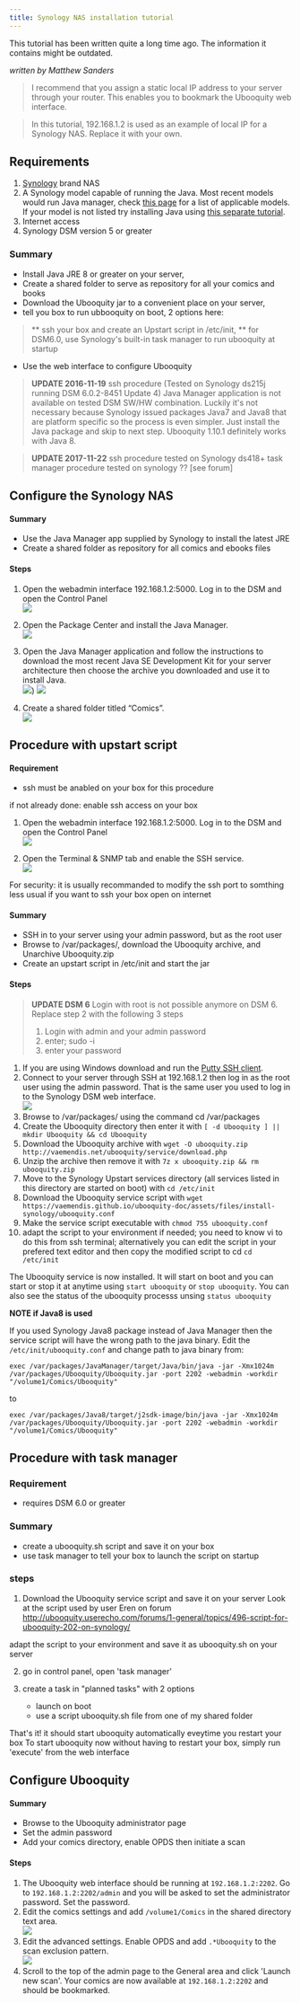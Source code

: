 ```yaml
---
title: Synology NAS installation tutorial
---
```


<div class="warnbox">
This tutorial has been written quite a long time ago. The information it contains might be outdated. 
</div>

_written by Matthew Sanders_

>I recommend that you assign a static local IP address to your server through your router. This enables you to bookmark the Ubooquity web interface.

>In this tutorial, 192.168.1.2 is used as an example of local IP for a Synology NAS. Replace it with your own.

## Requirements

1. [Synology](https://www.synology.com/en-us/products/) brand NAS
5. A Synology model capable of running the Java. Most recent models would run Java manager, check [this page](https://www.synology.com/en-uk/dsm/app_packages/JavaManager) for a list of applicable models. If your model is not listed try installing Java using [this separate tutorial](http://pcloadletter.co.uk/2011/08/23/java-package-for-synology/).
3. Internet access
4. Synology DSM version 5 or greater

### Summary

* Install Java JRE 8 or greater on your server,
* Create a shared folder to serve as repository for all your comics and books
* Download the Ubooquity jar to a convenient place on your server,
* tell you box to run ubbooquity on boot, 2 options here:
> ** ssh your box and create an Upstart script in /etc/init,
> ** for DSM6.0, use Synology's built-in task manager to run ubooquity at startup
* Use the web interface to configure Ubooquity

> **UPDATE 2016-11-19**
>ssh procedure (Tested on Synology ds215j running DSM 6.0.2-8451 Update 4) Java Manager application is not available on tested DSM SW/HW combination. Luckily it's not necessary because Synology issued packages Java7 and Java8 that are platform specific so the process is even simpler. Just install the Java package and skip to next step. Ubooquity 1.10.1 definitely works with Java 8. 

> **UPDATE 2017-11-22**
> ssh procedure tested on Synology ds418+
> task manager procedure tested on synology ?? [see forum]

## Configure the Synology NAS

#### Summary

* Use the Java Manager app supplied by Synology to install the latest JRE
* Create a shared folder as repository for all comics and ebooks files

#### Steps

1. Open the webadmin interface 192.168.1.2:5000. Log in to the DSM and open the Control Panel  
![](../../assets/images/install-synology/synology_tutorial_image_01.jpg)

2. Open the Package Center and install the Java Manager.  
![](../../assets/images/install-synology/synology_tutorial_image_03.jpg)

3. Open the Java Manager application and follow the instructions to download the most recent Java SE Development Kit for your server architecture then choose the archive you downloaded and use it to install Java.  
![](../../assets/images/install-synology/synology_tutorial_image_05.jpg))
![](../../assets/images/install-synology/synology_tutorial_image_04.jpg)

4. Create a shared folder titled “Comics”.  
![](../../assets/images/install-synology/synology_tutorial_image_09.png)

## Procedure with upstart script

#### Requirement

* ssh must be anabled on your box for this procedure

if not already done: enable ssh access on your box
1. Open the webadmin interface 192.168.1.2:5000. Log in to the DSM and open the Control Panel  
![](../../assets/images/install-synology/synology_tutorial_image_01.jpg)

2. Open the Terminal & SNMP tab and enable the SSH service.  
![](../../assets/images/install-synology/synology_tutorial_image_02.jpg)

For security: it is usually recommanded to modify the ssh port to somthing less usual if you want to ssh your box open on internet

#### Summary

* SSH in to your server using your admin password, but as the root user
* Browse to /var/packages/,  download the Ubooquity archive, and Unarchive Ubooquity.zip
* Create an upstart script in /etc/init and start the jar

#### Steps

> **UPDATE DSM 6**
> Login with root is not possible anymore on DSM 6. Replace step 2 with the following 3 steps
> 1. Login with admin and your admin password
> 2. enter; sudo -i
> 3. enter your password 

1. If you are using Windows download and run the [Putty SSH client](http://www.chiark.greenend.org.uk/~sgtatham/putty/download.html).
2. Connect to your server through SSH at 192.168.1.2 then log in as the root user using the admin password. That is the same user you used to log in to the Synology DSM web interface.  
![](../../assets/images/install-synology/synology_tutorial_image_06.jpg)
3. Browse to /var/packages/ using the command 
    cd /var/packages
4. Create the Ubooquity directory then enter it with `[ -d Ubooquity ] || mkdir Ubooquity && cd Ubooquity`
5. Download the Ubooquity archive with `wget -O ubooquity.zip http://vaemendis.net/ubooquity/service/download.php`
6. Unzip the archive then remove it with `7z x ubooquity.zip && rm ubooquity.zip`
7. Move to the Synology Upstart services directory (all services listed in this directory are started on boot) with `cd /etc/init`
8.  Download the Ubooquity service script with `wget https://vaemendis.github.io/ubooquity-doc/assets/files/install-synology/ubooquity.conf`
9. Make the service script executable with `chmod 755 ubooquity.conf`
10. adapt the script to your environment if needed; you need to know vi to do this from ssh terminal; alternatively you can edit the script in your prefered text editor and then copy the modified script to cd `cd /etc/init`

The Ubooquity service is now installed. It will start on boot and you can start or stop it at anytime using `start ubooquity` or `stop ubooquity`. You can also see the status of the ubooquity processs unsing `status ubooquity`

**NOTE if Java8 is used**

If you used Synology Java8 package instead of Java Manager then the service script will have the wrong path to the java binary. Edit the `/etc/init/ubooquity.conf` and change path to java binary from: 

`exec /var/packages/JavaManager/target/Java/bin/java -jar -Xmx1024m /var/packages/Ubooquity/Ubooquity.jar -port 2202 -webadmin -workdir "/volume1/Comics/Ubooquity"`

to

`exec /var/packages/Java8/target/j2sdk-image/bin/java -jar -Xmx1024m /var/packages/Ubooquity/Ubooquity.jar -port 2202 -webadmin -workdir "/volume1/Comics/Ubooquity"`

## Procedure with task manager

### Requirement

* requires DSM 6.0 or greater

### Summary

* create a ubooquity.sh script and save it on your box
* use task manager to tell your box to launch the script on startup

### steps

1. Download the Ubooquity service script and save it on your server
Look at the script used by user Eren on forum http://ubooquity.userecho.com/forums/1-general/topics/496-script-for-ubooquity-202-on-synology/

adapt the script to your environment and save it  as ubooquity.sh on your server

2. go in control panel, open 'task manager'

3. create a task in "planned tasks" with 2 options
    * launch on boot
    * use a script ubooquity.sh file from one of my shared folder


That's it! it should start ubooquity automatically eveytime you restart your box
To start ubooquity now without having to restart your box, simply run 'execute' from the web interface

## Configure Ubooquity

#### Summary

* Browse to the Ubooquity administrator page
* Set the admin password
* Add your comics directory, enable OPDS then initiate a scan

#### Steps

1. The Ubooquity web interface should be running at `192.168.1.2:2202`. Go to `192.168.1.2:2202/admin` and you will be asked to set the administrator password. Set the password.  
2. Edit the comics settings and add `/volume1/Comics` in the shared directory text area.  
![](../../assets/images/install-synology/synology_tutorial_image_07.jpg)
3. Edit the advanced settings. Enable OPDS and add `.*Ubooquity` to the scan exclusion pattern.   
![](../../assets/images/install-synology/synology_tutorial_image_08.png)
4. Scroll to the top of the admin page to the General area and click 'Launch new scan'. Your comics are now available at `192.168.1.2:2202` and should be bookmarked.









